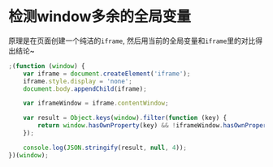 # 检测window多余的全局变量

原理是在页面创建一个纯洁的`iframe`, 然后用当前的全局变量和`iframe`里的对比得出结论~

```js
;(function (window) {
    var iframe = document.createElement('iframe');
    iframe.style.display = 'none';
    document.body.appendChild(iframe);

    var iframeWindow = iframe.contentWindow;

    var result = Object.keys(window).filter(function (key) {
        return window.hasOwnProperty(key) && !iframeWindow.hasOwnProperty(key);
    });

    console.log(JSON.stringify(result, null, 4));
})(window);
```